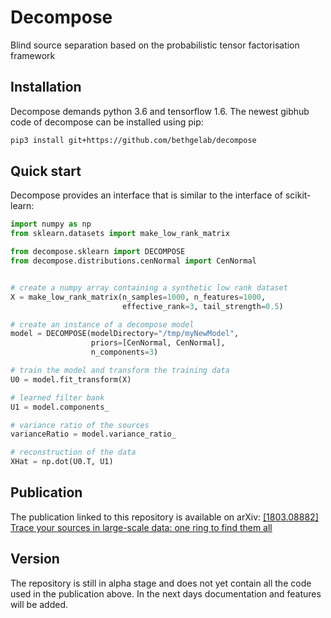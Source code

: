 # Decompose
Blind source separation based on the probabilistic tensor factorisation framework

## Installation
Decompose demands python 3.6 and tensorflow 1.6. The newest gibhub code of decompose can be installed using pip:
```bash
pip3 install git+https://github.com/bethgelab/decompose
```

## Quick start
Decompose provides an interface that is similar to the interface of scikit-learn:

```python
import numpy as np
from sklearn.datasets import make_low_rank_matrix

from decompose.sklearn import DECOMPOSE
from decompose.distributions.cenNormal import CenNormal


# create a numpy array containing a synthetic low rank dataset
X = make_low_rank_matrix(n_samples=1000, n_features=1000,
                         effective_rank=3, tail_strength=0.5)

# create an instance of a decompose model
model = DECOMPOSE(modelDirectory="/tmp/myNewModel",
                  priors=[CenNormal, CenNormal],
                  n_components=3)

# train the model and transform the training data
U0 = model.fit_transform(X)

# learned filter bank
U1 = model.components_

# variance ratio of the sources
varianceRatio = model.variance_ratio_

# reconstruction of the data
XHat = np.dot(U0.T, U1)
```

## Publication
The publication linked to this repository is available on arXiv:
[[1803.08882] Trace your sources in large-scale data: one ring to find them all](http://arxiv.org/abs/1803.08882)

## Version
The repository is still in alpha stage and does not yet contain all the code used in the publication above. In the next days documentation and features will be added.
